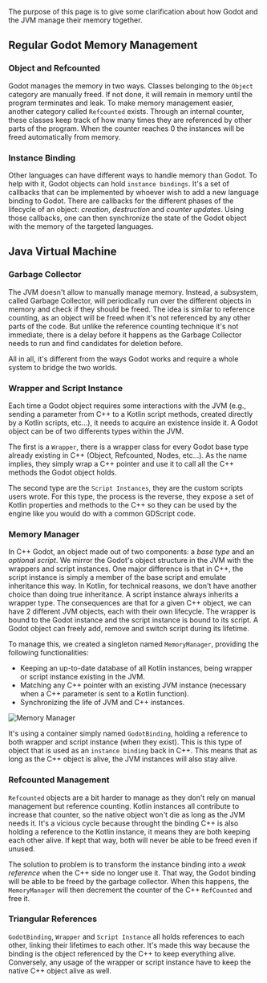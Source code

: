 The purpose of this page is to give some clarification about how Godot and the JVM manage their memory together. 

## Regular Godot Memory Management

### Object and Refcounted

Godot manages the memory in two ways. Classes belonging to the `Object` category are manually freed.
If not done, it will remain in memory until the program terminates and leak. To make memory management easier,
another category called `Refcounted` exists. Through an internal counter, these classes keep track of how many
times they are referenced by other parts of the program. When the counter reaches 0 the instances will be freed
automatically from memory.

### Instance Binding

Other languages can have different ways to handle memory than Godot. To help with it, Godot objects can hold `instance bindings`.
It's a set of callbacks that can be implemented by whoever wish to add a new language binding to Godot.
There are callbacks for the different phases of the lifecycle of an object: *creation*, *destruction* and *counter updates*.
Using those callbacks, one can then synchronize the state of the Godot object with the memory of the targeted languages.

## Java Virtual Machine

### Garbage Collector

The JVM doesn't allow to manually manage memory. Instead, a subsystem, called Garbage Collector, will periodically run over the
different objects in memory and check if they should be freed. The idea is similar to reference counting, as an object will be
freed when it's not referenced by any other parts of the code. But unlike the reference counting technique it's not immediate,
there is a delay before it happens as the Garbage Collector needs to run and find candidates for deletion before.

All in all, it's different from the ways Godot works and require a whole system to bridge the two worlds.

### Wrapper and Script Instance

Each time a Godot object requires some interactions with the JVM (e.g., sending a parameter from C++ to a Kotlin script methods,
created directly by a Kotlin scripts, etc...), it needs to acquire an existence inside it. A Godot object can be of two differents
types within the JVM.

The first is a `Wrapper`, there is a wrapper class for every Godot base type already existing in C++ (Object, Refcounted, Nodes, etc...).
As the name implies, they simply wrap a C++ pointer and use it to call all the C++ methods the Godot object holds.

The second type are the `Script Instances`, they are the custom scripts users wrote. For this type, the process is the reverse,
they expose a set of Kotlin properties and methods to the C++ so they can be used by the engine like you would do with a common GDScript code.

### Memory Manager

In C++ Godot, an object made out of two components: a *base type* and an *optional script*. We mirror the Godot's object structure in the JVM
with the wrappers and script instances. One major difference is that in C++, the script instance is simply a member of the base script and
emulate inheritance this way. In Kotlin, for technical reasons, we don't have another choice than doing true inheritance.
A script instance always inherits a wrapper type. The consequences are that for a given C++ object, we can have 2 different JVM objects, each with their own lifecycle.
The wrapper is bound to the Godot instance and the script instance is bound to its script.
A Godot object can freely add, remove and switch script during its lifetime.

To manage this, we created a singleton named `MemoryManager`, providing the following functionalities:

* Keeping an up-to-date database of all Kotlin instances, being wrapper or script instance existing in the JVM.
* Matching any C++ pointer with an existing JVM instance (necessary when a C++ parameter is sent to a Kotlin function).
* Synchronizing the life of JVM and C++ instances.

![Memory Manager](../../assets/img/memory_manager.png)

It's using a container simply named `GodotBinding`, holding a reference to both wrapper and script instance (when they exist).
This is this type of object that is used as an `instance binding` back in C++.
This means that as long as the C++ object is alive, the JVM instances will also stay alive.

### Refcounted Management

`Refcounted` objects are a bit harder to manage as they don't rely on manual management but reference counting.
Kotlin instances all contribute to increase that counter, so the native object won't die as long as the JVM needs it.
It's a vicious cycle because throught the binding C++ is also holding a reference to the Kotlin instance, it means they are both keeping each other alive.
If kept that way, both will never be able to be freed even if unused.

The solution to problem is to transform the instance binding into a *weak reference* when the C++ side no longer use it.
That way, the Godot binding will be able to be freed by the garbage collector. When this happens, the `MemoryManager` will then decrement
the counter of the C++ `RefCounted` and free it.

### Triangular References

`GodotBinding`, `Wrapper` and `Script Instance` all holds references to each other, linking their lifetimes to each other.
It's made this way because the binding is the object referenced by the C++ to keep everything alive.
Conversely, any usage of the wrapper or script instance have to keep the native C++ object alive as well.
